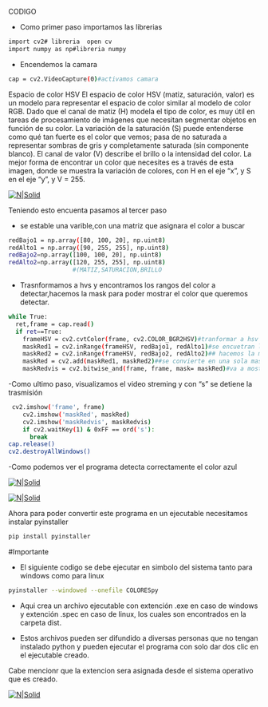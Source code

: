 CODIGO 
- Como primer paso  importamos las librerias
```sh
import cv2# libreria  open cv
import numpy as np#libreria numpy
```
-  Encendemos la camara 
```sh
cap = cv2.VideoCapture(0)#activamos camara
```
Espacio de color HSV
El espacio de color HSV (matiz, saturación, valor) es un modelo para representar el espacio de color similar al modelo de color RGB. Dado que el canal de matiz (H) modela el tipo de color, es muy útil en tareas de procesamiento de imágenes que necesitan segmentar objetos en función de su color. La variación de la saturación (S) puede entenderse como qué tan fuerte es el color que vemos; pasa de no saturada a representar sombras de gris y completamente saturada (sin componente blanco). El canal de valor (V) describe el brillo o la intensidad del color.
La mejor forma de encontrar un color que necesites es a través de esta imagen, donde se muestra la variación de colores, con H en el eje “x”, y S en el eje “y”, y V = 255.

[![N|Solid](https://github.com/KARENalejand/imagenes/blob/main/colores.png)](https://nodesource.com/products/nsolid)

Teniendo esto encuenta pasamos al tercer paso
- se estable una varible,con una matriz que asignara el color a buscar  
```sh
redBajo1 = np.array([80, 100, 20], np.uint8)
redAlto1 = np.array([90, 255, 255], np.uint8)
redBajo2=np.array([100, 100, 20], np.uint8)
redAlto2=np.array([120, 255, 255], np.uint8)
                  #(MATIZ,SATURACION,BRILLO
```
- Trasnformamos a hvs  y encontramos los rangos del color a detectar,hacemos la mask para poder mostrar el color que 
queremos detectar.
```sh
while True:
  ret,frame = cap.read()
  if ret==True:
    frameHSV = cv2.cvtColor(frame, cv2.COLOR_BGR2HSV)#tranformar a hsv
    maskRed1 = cv2.inRange(frameHSV, redBajo1, redAlto1)#se encuetran los rangos de la varible
    maskRed2 = cv2.inRange(frameHSV, redBajo2, redAlto2)## hacemos la mask y filtramos en la original
    maskRed = cv2.add(maskRed1, maskRed2)##se convierte en una sola mascara para detectar el color
    maskRedvis = cv2.bitwise_and(frame, frame, mask= maskRed)#va a mostrar el color real que queremos
```
-Como ultimo paso, visualizamos el video streming y con “s” se detiene la trasmisión
```sh
 cv2.imshow('frame', frame)
    cv2.imshow('maskRed', maskRed)
    cv2.imshow('maskRedvis', maskRedvis)
    if cv2.waitKey(1) & 0xFF == ord('s'):
      break
cap.release()
cv2.destroyAllWindows()
```
-Como podemos ver el programa detecta correctamente el color azul


[![N|Solid](https://github.com/KARENalejand/imagenes/blob/main/a1.jpeg)](https://nodesource.com/products/nsolid)

[![N|Solid](https://github.com/KARENalejand/imagenes/blob/main/a2.jpeg)](https://nodesource.com/products/nsolid)

Ahora para poder convertir este programa en un ejecutable  necesitamos instalar pyinstaller
```sh
pip install pyinstaller
```
#Importante
- El siguiente  codigo se debe ejecutar en simbolo del sistema  tanto para  windows como para linux   
```sh
pyinstaller --windowed --onefile COLORESpy
```
 -  Aqui crea un archivo ejecutable  con extención .exe en caso de windows y extención .spec en caso de linux, los cuales son encontrados en la carpeta  dist.
 
 - Estos archivos pueden ser difundido a diversas personas que no tengan instalado python  y pueden ejecutar el programa con solo dar dos clic en el ejecutable creado.
 
 Cabe mencionr que la extencion sera asignada desde el   sistema operativo que es creado. 
 
[![N|Solid](https://github.com/KARENalejand/imagenes/blob/main/ex.jpeg)](https://nodesource.com/products/nsolid)



